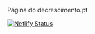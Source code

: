 Página do decrescimento.pt

[![Netlify Status](https://api.netlify.com/api/v1/badges/ce2ef699-df70-44de-bca2-24cf143d10ed/deploy-status)](https://app.netlify.com/sites/amazing-kare-7f2516/deploys)

